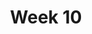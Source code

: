 ---
    title: Week 10
    weekNumber: 10
    days:
      - date: 2023-6-6
        events:
          "**LEC 17**{: .label .label-lecture } [Model Building](resources/lectures/Lec_17-Topic5a-ModelBuilding.pdf)": "[📺](https://podcast.ucsd.edu/watch/sp23/dsc102_a00/19)"
          "**READ**{: .label .label-hw } Ch. 8.1 and 8.3 of MLSys Book":
      - date: 2023-6-8
        events:
          "**LEC 18**{: .label .label-lecture } [Model Building and Serving](resources/lectures/Lec_18-Topic5b-ModelBuilding.pdf)":
          "**SKIM**{: .label .label-hw } [Sagemaker Custom Container Repo](https://github.com/aws/amazon-sagemaker-examples/tree/main/advanced_functionality/scikit_bring_your_own/container)":



---